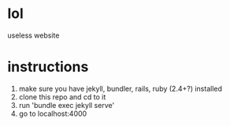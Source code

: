 # lol
useless website

# instructions
1. make sure you have jekyll, bundler, rails, ruby (2.4+?) installed
3. clone this repo and cd to it
4. run 'bundle exec jekyll serve'
5. go to localhost:4000
